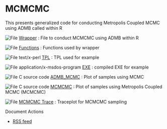 #  MCMCMC

This presents generalized code for conducting Metropolis Coupled MCMC using ADMB called within R

![File][1] [Wrapper][2]
:  File to conduct MCMCMC using ADMB within R

![File][1] [Functions][3]
:  Functions used by wrapper

![File text/x-perl][1] [TPL][4]
:  TPL used for example

![File application/x-msdos-program][5] [EXE][6]
:  compiled EXE for example

![File C source code][7] [ADMB_MCMC][8]
:  Plot of samples using MCMC

![File C source code][7] [MCMCMC][9]
:  Plot of samples using Metropolis Coupled MCMC (MCMCMC)

![File][7] [MCMCMC Trace][10]
:  Traceplot for MCMCMC sampling

Document Actions

* [RSS feed][11]

[1]: http://www.admb-project.org/application.png
[2]: mcmcmc/wrapper/view.html
[3]: mcmcmc/functions/view.html
[4]: mcmcmc/tpl/view.html
[5]: http://www.admb-project.org/exe.png
[6]: mcmcmc/exe/view.html
[7]: http://www.admb-project.org/image.png
[8]: mcmcmc/admb_mcmc/view.html
[9]: mcmcmc/mcmcmc/view.html
[10]: mcmcmc/mcmcmc-trace/view.html
[11]: mcmcmc/RSS ""

